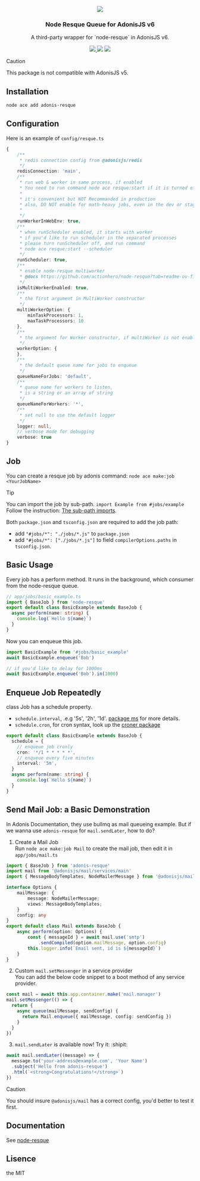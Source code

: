 <div align="center">
  <img src="https://i.imgur.com/SWHLZNO.png" />
  <h3>Node Resque Queue for AdonisJS v6</h3>
  <p>A third-party wrapper for `node-resque` in AdonisJS v6.</p>
  <a href="https://www.npmjs.com/package/adonis-resque">
    <img src="https://img.shields.io/npm/v/adonis-resque.svg?style=for-the-badge&logo=npm" />
  </a>
  <img src="https://img.shields.io/npm/l/adonis-resque?color=blueviolet&style=for-the-badge" />
  <img src="https://img.shields.io/badge/Typescript-294E80.svg?style=for-the-badge&logo=typescript" />
</div>

> [!CAUTION]
> This package is not compatible with AdonisJS v5.

## Installation

```bash
node ace add adonis-resque
```

## Configuration

Here is an example of `config/resque.ts`

```typescript
{
    /**
     * redis connection config from @adonisjs/redis
     */
    redisConnection: 'main',
    /**
     * run web & worker in same process, if enabled
     * You need to run command node ace resque:start if it is turned off
     *
     * it's convenient but NOT Recommanded in production
     * also, DO NOT enable for math-heavy jobs, even in the dev or staging environment.
     * 
     */
    runWorkerInWebEnv: true,
    /**
     * when runScheduler enabled, it starts with worker
     * if you'd like to run scheduler in the separated processes
     * please turn runScheduler off, and run command
     * node ace resque:start --scheduler
     */
    runScheduler: true,
    /**
     * enable node-resque multiworker
     * @docs https://github.com/actionhero/node-resque?tab=readme-ov-file#multi-worker
     */
    isMultiWorkerEnabled: true,
    /**
     * the first argument in MultiWorker constructor
     */
    multiWorkerOption: {
        minTaskProcessors: 1,
        maxTaskProcessors: 10
    },
    /**
     * the argument for Worker constructor, if multiWorker is not enabled
     */
    workerOption: {
    },
    /**
     * the default queue name for jobs to enqueue
     */
    queueNameForJobs: 'default',
    /**
     * queue name for workers to listen,
     * is a string or an array of string
     */
    queueNameForWorkers: '*',
    /**
     * set null to use the default logger
     */
    logger: null,
    // verbose mode for debugging
    verbose: true
}
```

## Job
You can create a resque job by adonis command: `node ace make:job <YourJobName>`

> [!TIP]
> You can import the job by sub-path.
> `import Example from #jobs/example`  
> Follow the instruction: [The sub-path imports](https://docs.adonisjs.com/guides/folder-structure#the-sub-path-imports).
>  
> Both `package.json` and `tsconfig.json` are required to add the job path:
> - add `"#jobs/*": "./jobs/*.js"` to `package.json`
> - add `"#jobs/*": ["./jobs/*.js"]` to field `compilerOptions.paths` in `tsconfig.json`.

## Basic Usage

Every job has a perform method. It runs in the background, which consumer from the node-resque queue.

```typescript
// app/jobs/basic_example.ts
import { BaseJob } from 'node-resque'
export default class BasicExample extends BaseJob {
  async perform(name: string) {
    console.log(`Hello ${name}`)
  }
}
```

Now you can enqueue this job. 
```typescript
import BasicExample from '#jobs/basic_example'
await BasicExample.enqueue('Bob')

// if you'd like to delay for 1000ms
await BasicExample.enqueue('Bob').in(1000)
```

## Enqueue Job Repeatedly

class Job has a schedule property.
- `schedule.interval`, .e.g '5s', '2h', '1d'. [package ms](https://github.com/vercel/ms) for more details.
- `schedule.cron`, for cron syntax, look up the [croner package](https://github.com/hexagon/croner)

```typescript
export default class BasicExample extends BaseJob {
  schedule = {
    // enqueue job cronly
    cron: '*/1 * * * * *',
    // enqueue every five minutes
    interval: '5m',
  }
  async perform(name: string) {
    console.log(`Hello ${name}`)
  }
}
```

## Send Mail Job: a Basic Demonstration

In Adonis Documentation, they use bullmq as mail queueing example.
But if we wanna use `adonis-resque` for `mail.sendLater`, how to do?

1. Create a Mail Job  
Run `node ace make:job Mail` to create the mail job, then edit it in `app/jobs/mail.ts`

```typescript
import { BaseJob } from 'adonis-resque'
import mail from '@adonisjs/mail/services/main'
import { MessageBodyTemplates, NodeMailerMessage } from '@adonisjs/mail/types'

interface Options {
    mailMessage: {
        message: NodeMailerMessage;
        views: MessageBodyTemplates;
    }
    config: any
}
export default class Mail extends BaseJob {
    async perform(option: Options) {
        const { messageId } = await mail.use('smtp')
            .sendCompiled(option.mailMessage, option.config)
        this.logger.info(`Email sent, id is ${messageId}`)
    }
}
```

2. Custom `mail.setMessenger` in a service provider  
You can add the below code snippet to a boot method of any service provider.

```typescript
const mail = await this.app.container.make('mail.manager')
mail.setMessenger(() => {
  return {
    async queue(mailMessage, sendConfig) {
      return Mail.enqueue({ mailMessage, config: sendConfig })
    }
  }
})
```

3. `mail.sendLater` is available now! Try it: :shipit:
```typescript
await mail.sendLater((message) => {
  message.to('your-address@example.com', 'Your Name')
  .subject('Hello from adonis-resque')
  .html(`<strong>Congratulations!</strong>`)
})
```

> [!CAUTION]
> You should insure `@adonisjs/mail` has a correct config, you'd better to test it first.

## Documentation

See [node-resque](https://github.com/actionhero/node-resque)

## Lisence
the MIT
